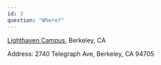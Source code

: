 ```yaml
---
id: 3
question: "Where?"
---
```


[Lighthaven Campus](https://lighthaven.space), Berkeley, CA

Address: 2740 Telegraph Ave, Berkeley, CA 94705
